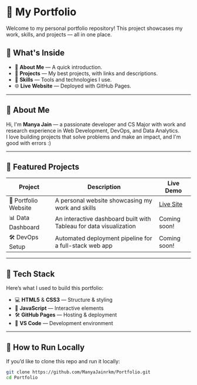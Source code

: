 # 🚀 My Portfolio  

Welcome to my personal portfolio repository! This project showcases my work, skills, and projects — all in one place.  

## 🎯 What's Inside  

- 🌟 **About Me** — A quick introduction.  
- 💼 **Projects** — My best projects, with links and descriptions.  
- 🎨 **Skills** — Tools and technologies I use.  
- 🌐 **Live Website** — Deployed with GitHub Pages.  

---

## 🧠 About Me  

Hi, I'm **Manya Jain** — a passionate developer and CS Major with work and research experience in Web Development, DevOps, and Data Analytics.  
I love building projects that solve problems and make an impact, and I'm good with errors :)  

---

## 💼 Featured Projects  

| Project | Description | Live Demo |
|---------|-------------|-----------|
| 🚀 Portfolio Website | A personal website showcasing my work and skills | [Live Site](https://ManyaJainrkm.github.io/Portfolio) |
| 📊 Data Dashboard | An interactive dashboard built with Tableau for data visualization | Coming soon! |
| 🛠️ DevOps Setup | Automated deployment pipeline for a full-stack web app | Coming soon! |

---

## 🔧 Tech Stack  

Here’s what I used to build this portfolio:  

- 💻 **HTML5** & **CSS3** — Structure & styling  
- 🎯 **JavaScript** — Interactive elements  
- 🛠️ **GitHub Pages** — Hosting & deployment  
- 🚀 **VS Code** — Development environment  

---

## 🌟 How to Run Locally  

If you’d like to clone this repo and run it locally:  

```bash
git clone https://github.com/ManyaJainrkm/Portfolio.git
cd Portfolio

